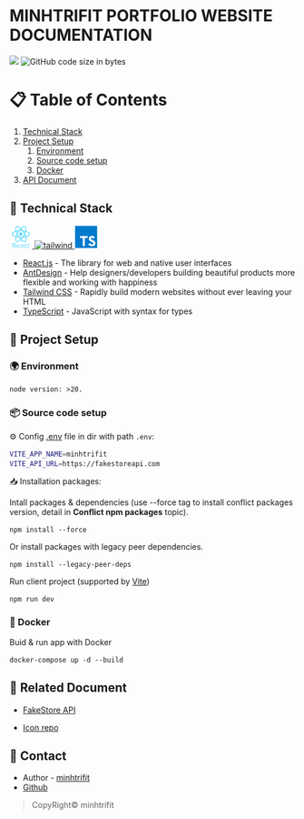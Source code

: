 # MINHTRIFIT PORTFOLIO WEBSITE DOCUMENTATION

<img src="https://img.shields.io/github/stars/minhtrifit/react-boilerplate"/> ![GitHub code size in bytes](https://img.shields.io/github/languages/code-size/minhtrifit/my-portfolio)

<!-- ![Thumbnail](./showcase/thumbnail.png) -->

# 📋 Table of Contents

1. [Technical Stack](#technical-stack)
2. [Project Setup](#project-setup)
   1. [Environment](#environment)
   2. [Source code setup](#source-code-setup)
   3. [Docker](#docker)
3. [API Document](#api-document)

## 📁 Technical Stack <a name="technical-stack"></a>

<p align="left"> <a href="https://reactjs.org/" target="_blank" rel="noreferrer"> <img src="https://raw.githubusercontent.com/devicons/devicon/master/icons/react/react-original-wordmark.svg" alt="react" width="40" height="40"/> </a> <a href="https://tailwindcss.com/" target="_blank" rel="noreferrer"> <img src="https://www.vectorlogo.zone/logos/tailwindcss/tailwindcss-icon.svg" alt="tailwind" width="40" height="40"/> </a> <a href="https://www.typescriptlang.org/" target="_blank" rel="noreferrer"> <img src="https://raw.githubusercontent.com/devicons/devicon/master/icons/typescript/typescript-original.svg" alt="typescript" width="40" height="40"/> </a> </p>

- [React.js](https://react.dev) - The library for web and native user interfaces
- [AntDesign](https://ant.design) - Help designers/developers building beautiful products more flexible and working with happiness
- [Tailwind CSS](https://tailwindcss.com) - Rapidly build modern websites without ever leaving your HTML
- [TypeScript](https://www.typescriptlang.org) - JavaScript with syntax for types

## 💽 Project Setup <a name="project-setup"></a>

### 🌍 Environment <a name="environment"></a>

```console
node version: >20.
```

### 📦 Source code setup <a name="source-code-setup"></a>

⚙️ Config [.env]() file in dir with path `.env`:

```bash
VITE_APP_NAME=minhtrifit
VITE_API_URL=https://fakestoreapi.com
```

📥 Installation packages:

Intall packages & dependencies (use --force tag to install conflict packages version, detail in **Conflict npm packages** topic).

```console
npm install --force
```

Or install packages with legacy peer dependencies.

```console
npm install --legacy-peer-deps
```

Run client project (supported by [Vite](https://vite.dev))

```console
npm run dev
```

### 🐳 Docker <a name="docker"></a>

Buid & run app with Docker

```console
docker-compose up -d --build
```

## 📄 Related Document <a name="api-document"></a>

- [FakeStore API](https://fakestoreapi.com/docs)

- [Icon repo](https://www.svgrepo.com)

## 💌 Contact

- Author - [minhtrifit](https://minhtrifit-dev.vercel.app)
- [Github](https://github.com/minhtrifit)

> CopyRight© minhtrifit
